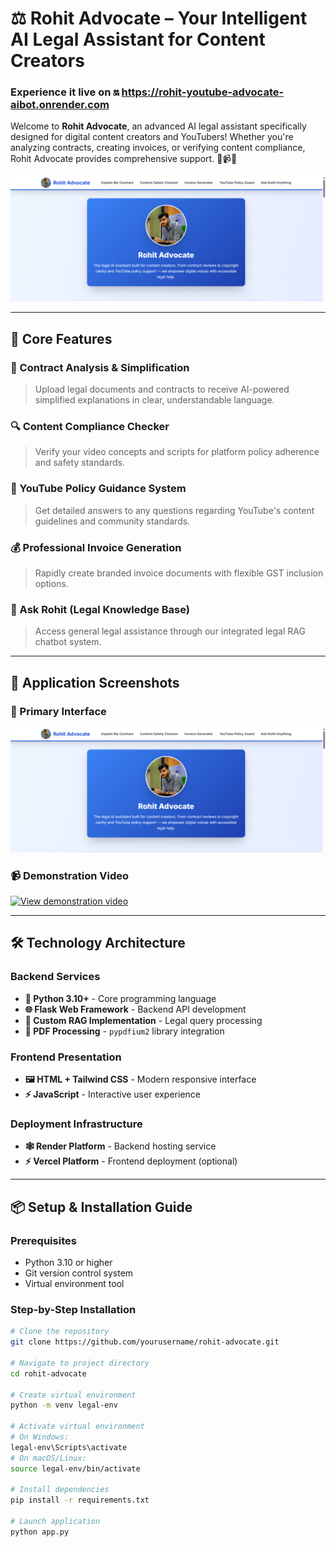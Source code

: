 # ⚖️ Rohit Advocate – Your Intelligent AI Legal Assistant for Content Creators
### Experience it live on 🔛 https://rohit-youtube-advocate-aibot.onrender.com

Welcome to **Rohit Advocate**, an advanced AI legal assistant specifically designed for digital content creators and YouTubers! Whether you're analyzing contracts, creating invoices, or verifying content compliance, Rohit Advocate provides comprehensive support. 💼📹🤖

![Application Banner](static/Images/webscreen.png)

---

## 🚀 Core Features

### 📄 Contract Analysis & Simplification
> Upload legal documents and contracts to receive AI-powered simplified explanations in clear, understandable language.

### 🔍 Content Compliance Checker
> Verify your video concepts and scripts for platform policy adherence and safety standards.

### 📜 YouTube Policy Guidance System
> Get detailed answers to any questions regarding YouTube's content guidelines and community standards.

### 💰 Professional Invoice Generation
> Rapidly create branded invoice documents with flexible GST inclusion options.

### 🧠 Ask Rohit (Legal Knowledge Base)
> Access general legal assistance through our integrated legal RAG chatbot system.

---

## 📸 Application Screenshots

### 🎨 Primary Interface
![Main Application Interface](static/Images/webscreen.png)

### 📹 Demonstration Video
[![View demonstration video](https://img.youtube.com/vi/uXiHTEl86Ns/0.jpg)](https://www.youtube.com/watch?v=uXiHTEl86Ns)

---

## 🛠️ Technology Architecture

### Backend Services
- **🐍 Python 3.10+** - Core programming language
- **🌐 Flask Web Framework** - Backend API development
- **🧠 Custom RAG Implementation** - Legal query processing
- **📄 PDF Processing** - `pypdfium2` library integration

### Frontend Presentation
- **🖼️ HTML + Tailwind CSS** - Modern responsive interface
- **⚡ JavaScript** - Interactive user experience

### Deployment Infrastructure
- **🕸️ Render Platform** - Backend hosting service
- **⚡ Vercel Platform** - Frontend deployment (optional)

---

## 📦 Setup & Installation Guide

### Prerequisites
- Python 3.10 or higher
- Git version control system
- Virtual environment tool

### Step-by-Step Installation
```bash
# Clone the repository
git clone https://github.com/yourusername/rohit-advocate.git

# Navigate to project directory
cd rohit-advocate

# Create virtual environment
python -m venv legal-env

# Activate virtual environment
# On Windows:
legal-env\Scripts\activate
# On macOS/Linux:
source legal-env/bin/activate

# Install dependencies
pip install -r requirements.txt

# Launch application
python app.py
